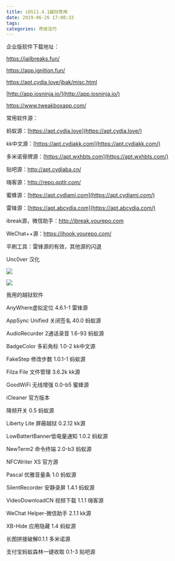 ```yaml
---
title: iOS11.4.1越狱常用
date: 2019-06-26 17:08:33
tags:
categories: 奇技淫巧
---
```


企业版软件下载地址：

https://jailbreaks.fun/

https://app.ignition.fun/

https://apt.cydia.love/jbak/misc.html

[http://app.iosninja.io/](http://app.iosninja.io/)

https://www.tweakboxapp.com/



常用软件源：

蚂蚁源：[https://apt.cydia.love](https://apt.cydia.love/)

kk中文源：[https://apt.cydiakk.com](https://apt.cydiakk.com/)

多米诺骨牌源：[https://apt.wxhbts.com](https://apt.wxhbts.com/)

贴吧源：http://apt.cydiaba.cn/

嗨客源：http://repo.qqtlr.com/

蜜蜂源：[https://apt.cydiami.com](https://apt.cydiami.com/)

雷锋源：[https://apt.abcydia.com](https://apt.abcydia.com/)

ibreak源，微信助手：http://ibreak.yourepo.com 

WeChat++源：https://ihook.yourepo.com/



平刷工具：雷锋源的有效，其他源的闪退



Unc0ver 汉化

![](http://pic1.zhoujie16.cn/006tNc79ly1g4mksy49hgj30g00sg400.jpg)



![](http://pic1.zhoujie16.cn/006tNc79ly1g4mktb4d1qj30g00sgjt4.jpg)



我用的越狱软件

AnyWhere虚拟定位 4.6.1-1  雷锋源

AppSync Unified 关闭签名 40.0  蚂蚁源

AudioRecurder 2通话录音 1.6-93  蚂蚁源

BadgeColor 多彩角标 1.0-2   kk中文源

FakeStep 修改步数 1.0.1-1  蚂蚁源

Filza File 文件管理 3.6.2k   kk源

GoodWiFi 无线增强  0.0-b5  蜜蜂源

iCleaner  官方版本

降频开关 0.5  蚂蚁源

Liberty Lite 屏蔽越狱 0.2.12  kk源

LowBattertBanner低电量通知 1.0.2 蚂蚁源

NewTerm2 命令终端 2.0-b3  蚂蚁源

NFCWriter XS 官方源

Pascal 优雅音量条 1.0  蚂蚁源

SilentRecorder 安静录屏 1.4.1  蚂蚁源

VideoDownloadCN 视频下载 1.1.1   嗨客源

WeChat Helper-微信助手 2.1.1   kk源

XB-Hide 应用隐藏 1.4  蚂蚁源

长图拼接破解0.1.1  多米诺源

支付宝蚂蚁森林一键收取  0.1-3  贴吧源